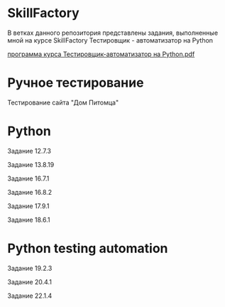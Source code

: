 # SkillFactory
В ветках данного репозитория представлены задания, выполненные мной на курсе SkillFactory Тестировщик - автоматизатор на Python

[программа курса Тестировщик-автоматизатор на Python.pdf](https://github.com/Borrrodach163/publik/files/9916639/-.Python.pdf)

# Ручное тестирование

Тестирование сайта "Дом Питомца"


# Python 

Задание 12.7.3

Задание 13.8.19

Задание 16.7.1

Задание 16.8.2

Задание 17.9.1

Задание 18.6.1


# Python testing automation

Задание 19.2.3

Задание 20.4.1

Задание 22.1.4
